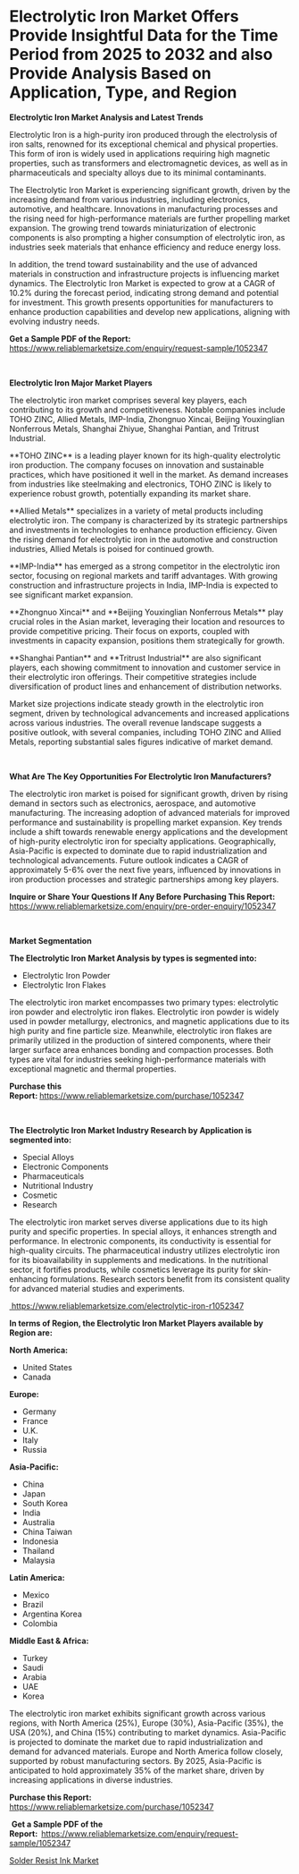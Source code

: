 <p><h1>Electrolytic Iron Market Offers Provide Insightful Data for the Time Period from 2025 to 2032 and also Provide Analysis Based on Application, Type, and Region</h1></p><p><strong>Electrolytic Iron Market Analysis and Latest Trends</strong></p>
<p><p>Electrolytic Iron is a high-purity iron produced through the electrolysis of iron salts, renowned for its exceptional chemical and physical properties. This form of iron is widely used in applications requiring high magnetic properties, such as transformers and electromagnetic devices, as well as in pharmaceuticals and specialty alloys due to its minimal contaminants.</p><p>The Electrolytic Iron Market is experiencing significant growth, driven by the increasing demand from various industries, including electronics, automotive, and healthcare. Innovations in manufacturing processes and the rising need for high-performance materials are further propelling market expansion. The growing trend towards miniaturization of electronic components is also prompting a higher consumption of electrolytic iron, as industries seek materials that enhance efficiency and reduce energy loss.</p><p>In addition, the trend toward sustainability and the use of advanced materials in construction and infrastructure projects is influencing market dynamics. The Electrolytic Iron Market is expected to grow at a CAGR of 10.2% during the forecast period, indicating strong demand and potential for investment. This growth presents opportunities for manufacturers to enhance production capabilities and develop new applications, aligning with evolving industry needs.</p></p>
<p><strong>Get a Sample PDF of the Report:&nbsp;</strong> <a href="https://www.reliablemarketsize.com/enquiry/request-sample/1052347?utm_campaign=2625&utm_medium=2&utm_source=Github&utm_content=ia&utm_term=02042025&utm_id=electrolytic-iron">https://www.reliablemarketsize.com/enquiry/request-sample/1052347</a></p>
<p>&nbsp;</p>
<p><strong>Electrolytic Iron Major Market Players</strong></p>
<p><p>The electrolytic iron market comprises several key players, each contributing to its growth and competitiveness. Notable companies include TOHO ZINC, Allied Metals, IMP-India, Zhongnuo Xincai, Beijing Youxinglian Nonferrous Metals, Shanghai Zhiyue, Shanghai Pantian, and Tritrust Industrial.</p><p>**TOHO ZINC** is a leading player known for its high-quality electrolytic iron production. The company focuses on innovation and sustainable practices, which have positioned it well in the market. As demand increases from industries like steelmaking and electronics, TOHO ZINC is likely to experience robust growth, potentially expanding its market share.</p><p>**Allied Metals** specializes in a variety of metal products including electrolytic iron. The company is characterized by its strategic partnerships and investments in technologies to enhance production efficiency. Given the rising demand for electrolytic iron in the automotive and construction industries, Allied Metals is poised for continued growth.</p><p>**IMP-India** has emerged as a strong competitor in the electrolytic iron sector, focusing on regional markets and tariff advantages. With growing construction and infrastructure projects in India, IMP-India is expected to see significant market expansion.</p><p>**Zhongnuo Xincai** and **Beijing Youxinglian Nonferrous Metals** play crucial roles in the Asian market, leveraging their location and resources to provide competitive pricing. Their focus on exports, coupled with investments in capacity expansion, positions them strategically for growth.</p><p>**Shanghai Pantian** and **Tritrust Industrial** are also significant players, each showing commitment to innovation and customer service in their electrolytic iron offerings. Their competitive strategies include diversification of product lines and enhancement of distribution networks.</p><p>Market size projections indicate steady growth in the electrolytic iron segment, driven by technological advancements and increased applications across various industries. The overall revenue landscape suggests a positive outlook, with several companies, including TOHO ZINC and Allied Metals, reporting substantial sales figures indicative of market demand.</p></p>
<p>&nbsp;</p>
<p><strong>What Are The Key Opportunities For Electrolytic Iron Manufacturers?</strong></p>
<p><p>The electrolytic iron market is poised for significant growth, driven by rising demand in sectors such as electronics, aerospace, and automotive manufacturing. The increasing adoption of advanced materials for improved performance and sustainability is propelling market expansion. Key trends include a shift towards renewable energy applications and the development of high-purity electrolytic iron for specialty applications. Geographically, Asia-Pacific is expected to dominate due to rapid industrialization and technological advancements. Future outlook indicates a CAGR of approximately 5-6% over the next five years, influenced by innovations in iron production processes and strategic partnerships among key players.</p></p>
<p><strong>Inquire or Share Your Questions If Any Before Purchasing This Report:</strong> <a href="https://www.reliablemarketsize.com/enquiry/pre-order-enquiry/1052347?utm_campaign=2625&utm_medium=2&utm_source=Github&utm_content=ia&utm_term=02042025&utm_id=electrolytic-iron">https://www.reliablemarketsize.com/enquiry/pre-order-enquiry/1052347</a></p>
<p>&nbsp;</p>
<p><strong>Market Segmentation</strong></p>
<p><strong>The Electrolytic Iron Market Analysis by types is segmented into:</strong></p>
<p><ul><li>Electrolytic Iron Powder</li><li>Electrolytic Iron Flakes</li></ul></p>
<p><p>The electrolytic iron market encompasses two primary types: electrolytic iron powder and electrolytic iron flakes. Electrolytic iron powder is widely used in powder metallurgy, electronics, and magnetic applications due to its high purity and fine particle size. Meanwhile, electrolytic iron flakes are primarily utilized in the production of sintered components, where their larger surface area enhances bonding and compaction processes. Both types are vital for industries seeking high-performance materials with exceptional magnetic and thermal properties.</p></p>
<p><strong>Purchase this Report:&nbsp;</strong><a href="https://www.reliablemarketsize.com/purchase/1052347?utm_campaign=2625&utm_medium=2&utm_source=Github&utm_content=ia&utm_term=02042025&utm_id=electrolytic-iron">https://www.reliablemarketsize.com/purchase/1052347</a></p>
<p>&nbsp;</p>
<p><strong>The Electrolytic Iron Market Industry Research by Application is segmented into:</strong></p>
<p><ul><li>Special Alloys</li><li>Electronic Components</li><li>Pharmaceuticals</li><li>Nutritional Industry</li><li>Cosmetic</li><li>Research</li></ul></p>
<p><p>The electrolytic iron market serves diverse applications due to its high purity and specific properties. In special alloys, it enhances strength and performance. In electronic components, its conductivity is essential for high-quality circuits. The pharmaceutical industry utilizes electrolytic iron for its bioavailability in supplements and medications. In the nutritional sector, it fortifies products, while cosmetics leverage its purity for skin-enhancing formulations. Research sectors benefit from its consistent quality for advanced material studies and experiments.</p></p>
<p><a href="https://www.reliablemarketsize.com/electrolytic-iron-r1052347?utm_campaign=2625&utm_medium=2&utm_source=Github&utm_content=ia&utm_term=02042025&utm_id=electrolytic-iron">&nbsp;https://www.reliablemarketsize.com/electrolytic-iron-r1052347</a></p>
<p><strong>In terms of Region, the Electrolytic Iron Market Players available by Region are:</strong></p>
<p>
    <p> <strong> North America: </strong>
        <ul>
            <li>United States</li>
            <li>Canada</li>
        </ul>
        </p> 
    <p> <strong> Europe: </strong>
        <ul>
            <li>Germany</li>
            <li>France</li>
            <li>U.K.</li>
            <li>Italy</li>
            <li>Russia</li>
        </ul>
        </p> 
    <p> <strong> Asia-Pacific: </strong>
        <ul>
            <li>China</li>
            <li>Japan</li>
            <li>South Korea</li>
            <li>India</li>
            <li>Australia</li>
            <li>China Taiwan</li>
            <li>Indonesia</li>
            <li>Thailand</li>
            <li>Malaysia</li>
        </ul>
        </p> 
    <p> <strong> Latin America: </strong>
        <ul>
            <li>Mexico</li>
            <li>Brazil</li>
            <li>Argentina Korea</li>
            <li>Colombia</li>
        </ul>
        </p> 
    <p> <strong> Middle East & Africa: </strong>
        <ul>
            <li>Turkey</li>
            <li>Saudi</li>
            <li>Arabia</li>
            <li>UAE</li>
            <li>Korea</li>
        </ul>
    </p>
    </p>
<p><p>The electrolytic iron market exhibits significant growth across various regions, with North America (25%), Europe (30%), Asia-Pacific (35%), the USA (20%), and China (15%) contributing to market dynamics. Asia-Pacific is projected to dominate the market due to rapid industrialization and demand for advanced materials. Europe and North America follow closely, supported by robust manufacturing sectors. By 2025, Asia-Pacific is anticipated to hold approximately 35% of the market share, driven by increasing applications in diverse industries.</p></p>
<p><strong>Purchase this Report: </strong><a href="https://www.reliablemarketsize.com/purchase/1052347?utm_campaign=2625&utm_medium=2&utm_source=Github&utm_content=ia&utm_term=02042025&utm_id=electrolytic-iron">https://www.reliablemarketsize.com/purchase/1052347</a></p>
<p>&nbsp;<strong>Get a Sample PDF of the Report:&nbsp;&nbsp;</strong><a href="https://www.reliablemarketsize.com/enquiry/request-sample/1052347?utm_campaign=2625&utm_medium=2&utm_source=Github&utm_content=ia&utm_term=02042025&utm_id=electrolytic-iron">https://www.reliablemarketsize.com/enquiry/request-sample/1052347</a></p>
<p><strong></strong></p>
<p><p><a href="https://github.com/pearlinewhite4692/Market-Research-Report-List-1/blob/main/solder-resist-ink-market.md?utm_campaign=2625&utm_medium=2&utm_source=Github&utm_content=ia&utm_term=02042025&utm_id=electrolytic-iron">Solder Resist Ink Market</a></p></p>